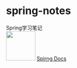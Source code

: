 # spring-notes
Spring学习笔记 <br>
<img src="https://github.com/spring-projects/spring-framework/blob/master/src/docs/spring-framework.png" width="80" height="80" style="max-width:100%;">
[Spirng Docs](https://docs.spring.io/spring/docs/)